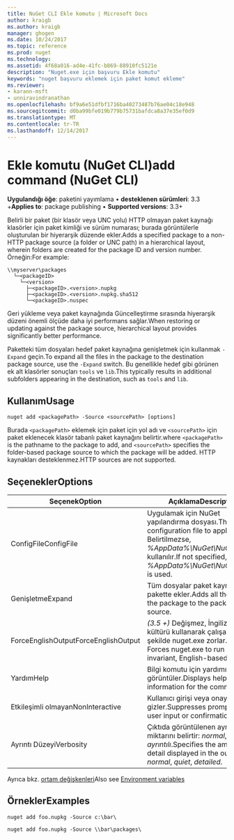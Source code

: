 ```yaml
---
title: NuGet CLI Ekle komutu | Microsoft Docs
author: kraigb
ms.author: kraigb
manager: ghogen
ms.date: 10/24/2017
ms.topic: reference
ms.prod: nuget
ms.technology: 
ms.assetid: 4f68a016-ad4e-41fc-b869-88910fc5121e
description: "Nuget.exe için başvuru Ekle komutu"
keywords: "nuget başvuru eklemek için paket komut ekleme"
ms.reviewer:
- karann-msft
- unniravindranathan
ms.openlocfilehash: bf9a6e51dfbf1716ba40273487b76ae04c18e948
ms.sourcegitcommit: d0ba99bfe019b779b75731bafdca8a37e35ef0d9
ms.translationtype: MT
ms.contentlocale: tr-TR
ms.lasthandoff: 12/14/2017
---
```

# <a name="add-command-nuget-cli"></a><span data-ttu-id="76126-104">Ekle komutu (NuGet CLI)</span><span class="sxs-lookup"><span data-stu-id="76126-104">add command (NuGet CLI)</span></span>

<span data-ttu-id="76126-105">**Uygulandığı öğe**: paketini yayımlama &bullet; **desteklenen sürümleri**: 3.3 +</span><span class="sxs-lookup"><span data-stu-id="76126-105">**Applies to**: package publishing &bullet; **Supported versions**: 3.3+</span></span>

<span data-ttu-id="76126-106">Belirli bir paket (bir klasör veya UNC yolu) HTTP olmayan paket kaynağı klasörler için paket kimliği ve sürüm numarası; burada görüntülerle oluşturulan bir hiyerarşik düzende ekler.</span><span class="sxs-lookup"><span data-stu-id="76126-106">Adds a specified package to a non-HTTP package source (a folder or UNC path) in a hierarchical layout, wherein folders are created for the package ID and version number.</span></span> <span data-ttu-id="76126-107">Örneğin:</span><span class="sxs-lookup"><span data-stu-id="76126-107">For example:</span></span>

    \\myserver\packages
      └─<packageID>
        └─<version>
          ├─<packageID>.<version>.nupkg
          ├─<packageID>.<version>.nupkg.sha512
          └─<packageID>.nuspec

<span data-ttu-id="76126-108">Geri yükleme veya paket kaynağında Güncelleştirme sırasında hiyerarşik düzeni önemli ölçüde daha iyi performans sağlar.</span><span class="sxs-lookup"><span data-stu-id="76126-108">When restoring or updating against the package source, hierarchical layout provides significantly better performance.</span></span>

<span data-ttu-id="76126-109">Paketteki tüm dosyaları hedef paket kaynağına genişletmek için kullanmak `-Expand` geçin.</span><span class="sxs-lookup"><span data-stu-id="76126-109">To expand all the files in the package to the destination package source, use the `-Expand` switch.</span></span> <span data-ttu-id="76126-110">Bu genellikle hedef gibi görünen ek alt klasörler sonuçları `tools` ve `lib`.</span><span class="sxs-lookup"><span data-stu-id="76126-110">This typically results in additional subfolders appearing in the destination, such as `tools` and `lib`.</span></span>

## <a name="usage"></a><span data-ttu-id="76126-111">Kullanım</span><span class="sxs-lookup"><span data-stu-id="76126-111">Usage</span></span>

```
nuget add <packagePath> -Source <sourcePath> [options]
```

<span data-ttu-id="76126-112">Burada `<packagePath>` eklemek için paket için yol adı ve `<sourcePath>` için paket eklenecek klasör tabanlı paket kaynağını belirtir.</span><span class="sxs-lookup"><span data-stu-id="76126-112">where `<packagePath>` is the pathname to the package to add, and `<sourcePath>` specifies the folder-based package source to which the package will be added.</span></span> <span data-ttu-id="76126-113">HTTP kaynakları desteklenmez.</span><span class="sxs-lookup"><span data-stu-id="76126-113">HTTP sources are not supported.</span></span>

## <a name="options"></a><span data-ttu-id="76126-114">Seçenekler</span><span class="sxs-lookup"><span data-stu-id="76126-114">Options</span></span>

| <span data-ttu-id="76126-115">Seçenek</span><span class="sxs-lookup"><span data-stu-id="76126-115">Option</span></span> | <span data-ttu-id="76126-116">Açıklama</span><span class="sxs-lookup"><span data-stu-id="76126-116">Description</span></span> |
| --- | --- |
| <span data-ttu-id="76126-117">ConfigFile</span><span class="sxs-lookup"><span data-stu-id="76126-117">ConfigFile</span></span> | <span data-ttu-id="76126-118">Uygulamak için NuGet yapılandırma dosyası.</span><span class="sxs-lookup"><span data-stu-id="76126-118">The NuGet configuration file to apply.</span></span> <span data-ttu-id="76126-119">Belirtilmezse, *%AppData%\NuGet\NuGet.Config* kullanılır.</span><span class="sxs-lookup"><span data-stu-id="76126-119">If not specified, *%AppData%\NuGet\NuGet.Config* is used.</span></span>| 
| <span data-ttu-id="76126-120">Genişletme</span><span class="sxs-lookup"><span data-stu-id="76126-120">Expand</span></span> | <span data-ttu-id="76126-121">Tüm dosyalar paket kaynağına pakette ekler.</span><span class="sxs-lookup"><span data-stu-id="76126-121">Adds all the files in the package to the package source.</span></span> |
| <span data-ttu-id="76126-122">ForceEnglishOutput</span><span class="sxs-lookup"><span data-stu-id="76126-122">ForceEnglishOutput</span></span> | <span data-ttu-id="76126-123">*(3.5 +)*  Değişmez, İngilizce tabanlı kültürü kullanarak çalışacak şekilde nuget.exe zorlar.</span><span class="sxs-lookup"><span data-stu-id="76126-123">*(3.5+)* Forces nuget.exe to run using an invariant, English-based culture.</span></span> |
| <span data-ttu-id="76126-124">Yardım</span><span class="sxs-lookup"><span data-stu-id="76126-124">Help</span></span> | <span data-ttu-id="76126-125">Bilgi komutu için yardımı görüntüler.</span><span class="sxs-lookup"><span data-stu-id="76126-125">Displays help information for the command.</span></span> |
| <span data-ttu-id="76126-126">Etkileşimli olmayan</span><span class="sxs-lookup"><span data-stu-id="76126-126">NonInteractive</span></span> | <span data-ttu-id="76126-127">Kullanıcı girişi veya onayı için ister gizler.</span><span class="sxs-lookup"><span data-stu-id="76126-127">Suppresses prompts for user input or confirmations.</span></span> |
| <span data-ttu-id="76126-128">Ayrıntı Düzeyi</span><span class="sxs-lookup"><span data-stu-id="76126-128">Verbosity</span></span> | <span data-ttu-id="76126-129">Çıktıda görüntülenen ayrıntı miktarını belirtir: *normal*, *sessiz*, *ayrıntılı*.</span><span class="sxs-lookup"><span data-stu-id="76126-129">Specifies the amount of detail displayed in the output: *normal*, *quiet*, *detailed*.</span></span> |

<span data-ttu-id="76126-130">Ayrıca bkz. [ortam değişkenleri](cli-ref-environment-variables.md)</span><span class="sxs-lookup"><span data-stu-id="76126-130">Also see [Environment variables](cli-ref-environment-variables.md)</span></span>

## <a name="examples"></a><span data-ttu-id="76126-131">Örnekler</span><span class="sxs-lookup"><span data-stu-id="76126-131">Examples</span></span>

```
nuget add foo.nupkg -Source c:\bar\

nuget add foo.nupkg -Source \\bar\packages\
```
